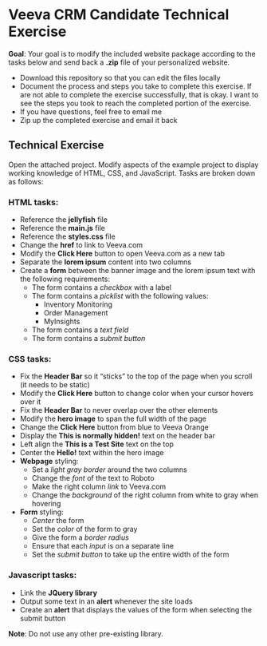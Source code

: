 # Veeva CRM Candidate Technical Exercise

__Goal__: Your goal is to modify the included website package according to the tasks below and send back a __.zip__ file of your personalized website.

* Download this repository so that you can edit the files locally
* Document the process and steps you take to complete this exercise. If are not able to complete the exercise successfully, that is okay. I want to see the steps you took to reach the completed portion of the exercise.
* If you have questions, feel free to email me
* Zip up the completed exercise and email it back

## Technical Exercise

Open the attached project. Modify aspects of the example project to display working knowledge of HTML, CSS, and JavaScript. Tasks are broken down as follows:

### HTML tasks:
* Reference the __jellyfish__ file
* Reference the __main.js__ file
* Reference the __styles.css__ file
* Change the __href__ to link to Veeva.com
* Modify the __Click Here__ button to open Veeva.com as a new tab
* Separate the __lorem ipsum__ content into two columns
* Create a __form__ between the banner image and the lorem ipsum text with the following requirements:
  - The form contains a _checkbox_ with a label
  - The form contains a _picklist_ with the following values:
      * Inventory Monitoring
      * Order Management
      * MyInsights
  - The form contains a _text field_
  - The form contains a _submit button_

### CSS tasks:
* Fix the __Header Bar__ so it “sticks” to the top of the page when you scroll (it needs to be static)
* Modify the __Click Here__ button to change color when your cursor hovers over it
* Fix the __Header Bar__ to never overlap over the other elements
* Modify the __hero image__ to span the full width of the page
* Change the __Click Here__ button from blue to Veeva Orange
* Display the __This is normally hidden!__ text on the header bar
* Left align the __This is a Test Site__ text on the top
* Center the __Hello!__ text within the hero image
* __Webpage__ styling:
  - Set a _light gray border_ around the two columns
  - Change the _font_ of the text to Roboto
  - Make the right column _link_ to Veeva.com
  - Change the _background_ of the right column from white to gray when hovering
* __Form__ styling:
  - _Center_ the form
  - Set the _color_ of the form to gray
  - Give the form a _border radius_
  - Ensure that each _input_ is on a separate line
  - Set the _submit button_ to take up the entire width of the form

### Javascript tasks:
* Link the __JQuery library__
* Output some text in an __alert__ whenever the site loads
* Create an __alert__ that displays the values of the form when selecting the submit button

__Note__: Do not use any other pre-existing library.
